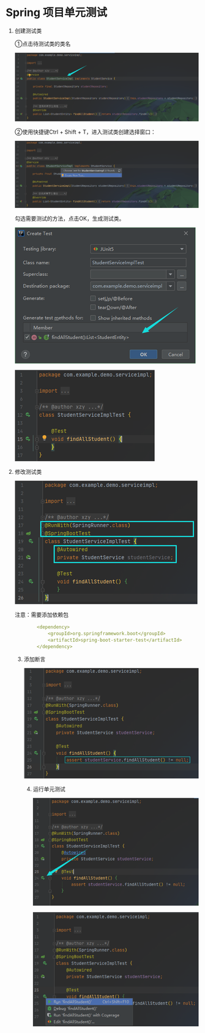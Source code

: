 # Spring 项目单元测试

1. 创建测试类

    ①点击待测试类的类名

    ![image-20200813154011067](markdown/Spring项目单元测试.assets/image-20200813154011067.png)

    ②使用快捷键Ctrl + Shift + T，进入测试类创建选择窗口：

    ![image-20200813154201539](markdown/Spring项目单元测试.assets/image-20200813154201539.png)

    勾选需要测试的方法，点击OK，生成测试类。

    ![image-20200813154305895](markdown/Spring项目单元测试.assets/image-20200813154305895.png)

    ![image-20200813154419172](markdown/Spring项目单元测试.assets/image-20200813154419172.png)

2. 修改测试类

    ![image-20200813154646486](markdown/Spring项目单元测试.assets/image-20200813154646486.png)

    注意：需要添加依赖包

    ```yaml
            <dependency>
                <groupId>org.springframework.boot</groupId>
                <artifactId>spring-boot-starter-test</artifactId>
            </dependency>
    ```

    3. 添加断言

        ![image-20200813155435755](markdown/Spring项目单元测试.assets/image-20200813155435755.png)

        4. 运行单元测试

            ![image-20200813155531310](markdown/Spring项目单元测试.assets/image-20200813155531310.png)

            ![image-20200813155544362](markdown/Spring项目单元测试.assets/image-20200813155544362.png)